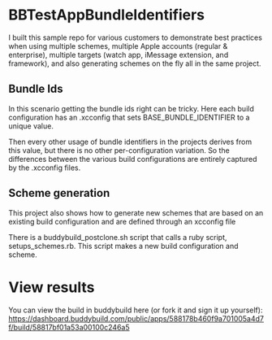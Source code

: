 # BBTestAppBundleIdentifiers

I built this sample repo for various customers to demonstrate best practices when using multiple schemes, multiple Apple accounts (regular & enterprise), multiple targets (watch app, iMessage extension, and framework), and also generating schemes on the fly all in the same project.

## Bundle Ids

In this scenario getting the bundle ids right can be tricky. Here each build configuration has an .xcconfig that sets BASE_BUNDLE_IDENTIFIER to a unique value.

Then every other usage of bundle identifiers in the projects derives from this value, but there is no other per-configuration variation. So the differences between the various build configurations are entirely captured by the .xcconfig files.

## Scheme generation

This project also shows how to generate new schemes that are based on an existing build configuration and
are defined through an xcconfig file

There is a buddybuild_postclone.sh script that calls a ruby script, setups_schemes.rb. This script makes a new build configuration and scheme.

# View results

You can view the build in buddybuild here (or fork it and sign it up yourself):
https://dashboard.buddybuild.com/public/apps/588178b460f9a701005a4d7f/build/58817bf01a53a00100c246a5
